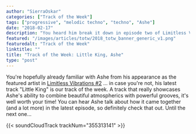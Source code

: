 ```yaml
---
author: "SierraOskar"
categories: ["Track of the Week"]
tags: ["progressive", "melodic techno", "techno", "Ashe"]
date: "2018-02-17"
description: "You heard him break it down in episode two of Limitless Vibrations and it's our track of the week to boot..."
featured: "/images/articles/totw/2018_totw_banner_generic_v1.png"
featuredalt: "Track of the Week"
linktitle: ""
title: "Track of the Week: Little King, Ashe"
type: "post"
---
```


You're hopefully already familiar with Ashe from his appearance as the featured artist in <a href="http://audioapostles.org/2018/02/08/lv-podcast-2-ashe-2/">Limitless Vibrations #2</a> ... in case you're not, his latest track "Little King" is our track of the week. A track that really showcases Ashe's ability to combine beautiful atmospherics with powerful grooves, it's well worth your time! You can hear Ashe talk about how it came together (and a lot more) in the latest episode, so definitely check that out. Until the next one...

{{< soundCloudTrack trackNum="355313141" >}}
